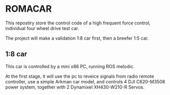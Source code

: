 # ROMACAR

This repostiry store the control code of a high frequent force control, individual four wheel drive test car.  

The project will make a validation 1:8 car first, then a breefer 1:5 car.

## 1:8 car

This car is controlled by a mini x86 PC, running ROS melodic.  

At the first stage, it will use the pc to reveice signals from radio remote controller, use a simple Arkman car model, and controls 4 DJI C620-M3508 power system, together with 2 Dynamixel XH430-W210-R Servos.